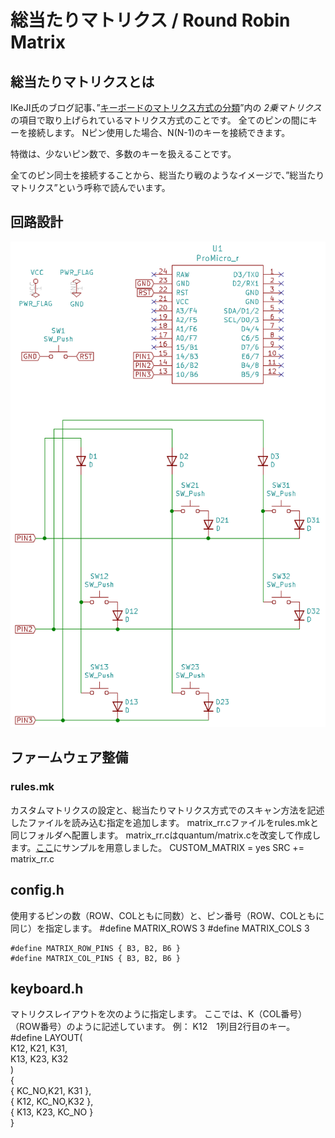 # 総当たりマトリクス / Round Robin Matrix

## 総当たりマトリクスとは

IKeJI氏のブログ記事、”[キーボードのマトリクス方式の分類](https://blog.ikejima.org/make/keyboard/2019/12/14/keyboard-circuit.html)”内の *2乗マトリクス* の項目で取り上げられているマトリクス方式のことです。
全てのピンの間にキーを接続します。
Nピン使用した場合、N(N-1)のキーを接続できます。

特徴は、少ないピン数で、多数のキーを扱えることです。

全てのピン同士を接続することから、総当たり戦のようなイメージで、”総当たりマトリクス”という呼称で読んでいます。


## 回路設計

![回路図](./assets/RoudRobinCircuitDiagram.png)

## ファームウェア整備

### rules.mk
カスタムマトリクスの設定と、総当たりマトリクス方式でのスキャン方法を記述したファイルを読み込む指定を追加します。
matrix_rr.cファイルをrules.mkと同じフォルダへ配置します。
matrix_rr.cはquantum/matrix.cを改変して作成します。[ここ](./assets/matrix_rr.c)にサンプルを用意しました。
    CUSTOM_MATRIX = yes
    SRC += matrix_rr.c

## config.h
使用するピンの数（ROW、COLともに同数）と、ピン番号（ROW、COLともに同じ）を指定します。
    #define MATRIX_ROWS 3
    #define MATRIX_COLS 3

    #define MATRIX_ROW_PINS { B3, B2, B6 }
    #define MATRIX_COL_PINS { B3, B2, B6 }

## keyboard.h
マトリクスレイアウトを次のように指定します。
ここでは、K（COL番号）（ROW番号）のように記述しています。
例： K12　1列目2行目のキー。
    #define LAYOUT( \
        K12, K21, K31, \
        K13, K23, K32  \
    ) \
    { \
        { KC_NO,K21,  K31   }, \
        { K12,  KC_NO,K32   }, \
        { K13,  K23,  KC_NO } \
    }
